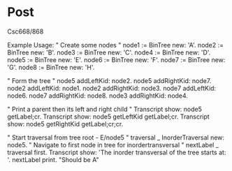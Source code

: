 # Post
Csc668/868

Example Usage:
" Create some nodes "
node1 := BinTree new: 'A'.
node2 := BinTree new: 'B'.
node3 := BinTree new: 'C'.
node4 := BinTree new: 'D'.
node5 := BinTree new: 'E'.
node6 := BinTree new: 'F'.
node7 := BinTree new: 'G'.
node8 := BinTree new: 'H'.

" Form the tree "
node5 addLeftKid: node2.
node5 addRightKid: node7.
node2 addLeftKid: node1.
node2 addRightKid: node3.
node7 addLeftKid: node6.
node7 addRightKid: node8.
node3 addRightKid: node4.

" Print a parent then its left and right child "
Transcript show: node5 getLabel;cr.
Transcript show: node5 getLeftKid getLabel;cr.
Transcript show: node5 getRightKid getLabel;cr;cr.

" Start traversal from tree root - E/node5 "
traversal _ InorderTraversal new: node5.
" Navigate to first node in tree for inordertransversal "
nextLabel _ traversal first.
Transcript show: 'The inorder transversal of the tree starts at: '.
nextLabel print. "Should be A"
